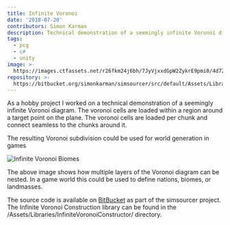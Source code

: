 ```yaml
---
title: Infinite Voronoi
date: '2018-07-20'
contributors: Simon Karman
description: Technical demonstration of a seemingly infinite Voronoi diagram.
tags:
  - pcg
  - c#
  - unity
image: >-
  https://images.ctfassets.net/r26fkm24j6bh/7JyVjxxdGpW2ZykrE9pmi0/4d729c414bc972760edcd92a4e5e74fd/infinitevoronoi.png
repository: >-
  https://bitbucket.org/simonkarman/simsourcer/src/default/Assets/Libraries/InfiniteVoronoiConstructor/
---
```


As a hobby project I worked on a technical demonstration of a seemingly infinite Voronoi diagram. The voronoi cells are loaded within a region around a target point on the plane. The voronoi cells are loaded per chunk and connect seamless to the chunks around it.

The resulting Voronoi subdivision could be used for world generation in games

![Infinite Voronoi Biomes](//images.ctfassets.net/r26fkm24j6bh/1mhTiSei3MG0Lz8RvgZPbV/978701d5d4ee2334fbceaf093a00afff/infinitevoronoi_biomes.png)

The above image shows how multiple layers of the Voronoi diagram can be nested. In a game world this could be used to define nations, biomes, or landmasses.

The source code is available on [BitBucket](https://bitbucket.org/simonkarman/simsourcer/src/default/Assets/Libraries/InfiniteVoronoiConstructor/) as part of the simsourcer project. The Infinite Voronoi Construction library can be found in the /Assets/Libraries/InfiniteVoronoiConstructor/ directory.